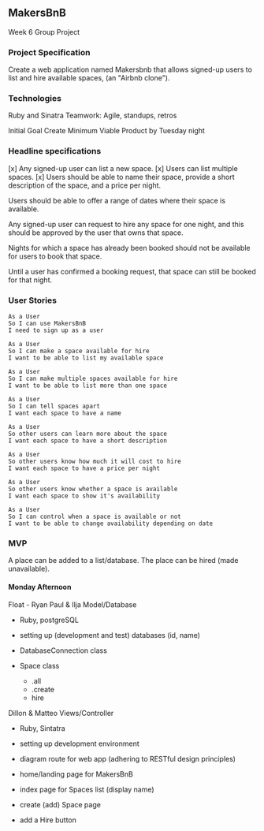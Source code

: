 ## MakersBnB

Week 6 Group Project

### Project Specification

Create a web application named Makersbnb that allows signed-up users to list and hire available spaces, (an "Airbnb clone").

### Technologies

Ruby and Sinatra
Teamwork: Agile, standups, retros

Initial Goal
Create Minimum Viable Product by Tuesday night

### Headline specifications

[x] Any signed-up user can list a new space.
[x] Users can list multiple spaces.
[x] Users should be able to name their space, provide a short description of the space, and a price per night.


Users should be able to offer a range of dates where their space is available.

Any signed-up user can request to hire any space for one night, and this should be approved by the user that owns that space.

Nights for which a space has already been booked should not be available for users to book that space.

Until a user has confirmed a booking request, that space can still be booked for that night.

### User Stories

``` 
As a User
So I can use MakersBnB
I need to sign up as a user

As a User
So I can make a space available for hire
I want to be able to list my available space

As a User
So I can make multiple spaces available for hire
I want to be able to list more than one space

As a User
So I can tell spaces apart
I want each space to have a name

As a User
So other users can learn more about the space
I want each space to have a short description 

As a User
So other users know how much it will cost to hire
I want each space to have a price per night 

As a User
So other users know whether a space is available
I want each space to show it's availability

As a User
So I can control when a space is available or not
I want to be able to change availability depending on date
```

### MVP

A place can be added to a list/database.
The place can be hired (made unavailable).


#### Monday Afternoon

Float - Ryan
Paul & Ilja
Model/Database
- Ruby, postgreSQL

- setting up (development and test) databases (id, name)
- DatabaseConnection class
- Space class
  - .all
  - .create
  - hire

Dillon & Matteo
Views/Controller
- Ruby, Sintatra

- setting up development environment
- diagram route for web app (adhering to RESTful design principles)
- home/landing page for MakersBnB
- index page for Spaces list (display name)
- create (add) Space page
- add a Hire button




